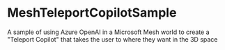 # MeshTeleportCopilotSample
A sample of using Azure OpenAI in a Microsoft Mesh world to create a "Teleport Copilot" that takes the user to where they want in the 3D space
